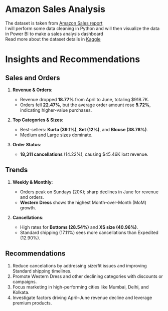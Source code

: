 # Amazon Sales Analysis
The dataset is taken from [Amazon Sales report](https://data.world/anilsharma87)  
I will perform some data cleaning in Python and will then visualize the data in Power BI to make a sales analysis dashboard  
Read more about the dataset details in [Kaggle](https://www.kaggle.com/datasets/thedevastator/unlock-profits-with-e-commerce-sales-data/data)

# Insights and Recommendations  

## **Sales and Orders**  
1. **Revenue & Orders**:  
   - Revenue dropped **18.77%** from April to June, totaling $918.7K.  
   - Orders fell **22.47%**, but the average order amount rose **5.72%**, indicating higher-value purchases.  

2. **Top Categories & Sizes**:  
   - Best-sellers: **Kurta (39.1%)**, **Set (12%)**, and **Blouse (38.78%)**.  
   - Medium and Large sizes dominate.  

3. **Order Status**:  
   - **18,311 cancellations** (14.22%), causing $45.46K lost revenue.  

## **Trends**  
1. **Weekly & Monthly**:  
   - Orders peak on Sundays (20K); sharp declines in June for revenue and orders.  
   - **Western Dress** shows the highest Month-over-Month (MoM) growth.  

2. **Cancellations**:  
   - High rates for **Bottoms (28.54%)** and **XS size (40.96%)**.  
   - Standard shipping (17.11%) sees more cancellations than Expedited (12.90%).  

## **Recommendations**  
1. Reduce cancelations by addressing size/fit issues and improving Standard shipping timelines.  
2. Promote Western Dress and other declining categories with discounts or campaigns.  
3. Focus marketing in high-performing cities like Mumbai, Delhi, and Kolkata.  
4. Investigate factors driving April–June revenue decline and leverage premium products.  
